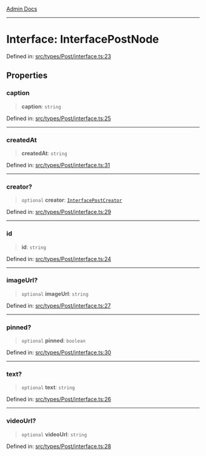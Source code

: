 [Admin Docs](/)

***

# Interface: InterfacePostNode

Defined in: [src/types/Post/interface.ts:23](https://github.com/PalisadoesFoundation/talawa-admin/blob/main/src/types/Post/interface.ts#L23)

## Properties

### caption

> **caption**: `string`

Defined in: [src/types/Post/interface.ts:25](https://github.com/PalisadoesFoundation/talawa-admin/blob/main/src/types/Post/interface.ts#L25)

***

### createdAt

> **createdAt**: `string`

Defined in: [src/types/Post/interface.ts:31](https://github.com/PalisadoesFoundation/talawa-admin/blob/main/src/types/Post/interface.ts#L31)

***

### creator?

> `optional` **creator**: [`InterfacePostCreator`](types\Post\interface\README\interfaces\InterfacePostCreator.md)

Defined in: [src/types/Post/interface.ts:29](https://github.com/PalisadoesFoundation/talawa-admin/blob/main/src/types/Post/interface.ts#L29)

***

### id

> **id**: `string`

Defined in: [src/types/Post/interface.ts:24](https://github.com/PalisadoesFoundation/talawa-admin/blob/main/src/types/Post/interface.ts#L24)

***

### imageUrl?

> `optional` **imageUrl**: `string`

Defined in: [src/types/Post/interface.ts:27](https://github.com/PalisadoesFoundation/talawa-admin/blob/main/src/types/Post/interface.ts#L27)

***

### pinned?

> `optional` **pinned**: `boolean`

Defined in: [src/types/Post/interface.ts:30](https://github.com/PalisadoesFoundation/talawa-admin/blob/main/src/types/Post/interface.ts#L30)

***

### text?

> `optional` **text**: `string`

Defined in: [src/types/Post/interface.ts:26](https://github.com/PalisadoesFoundation/talawa-admin/blob/main/src/types/Post/interface.ts#L26)

***

### videoUrl?

> `optional` **videoUrl**: `string`

Defined in: [src/types/Post/interface.ts:28](https://github.com/PalisadoesFoundation/talawa-admin/blob/main/src/types/Post/interface.ts#L28)
